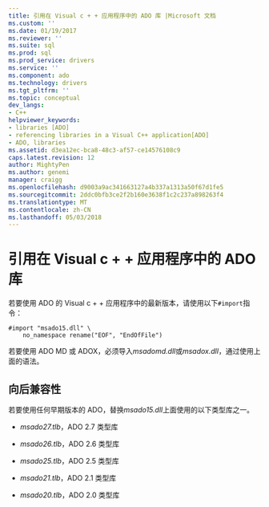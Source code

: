 ```yaml
---
title: 引用在 Visual c + + 应用程序中的 ADO 库 |Microsoft 文档
ms.custom: ''
ms.date: 01/19/2017
ms.reviewer: ''
ms.suite: sql
ms.prod: sql
ms.prod_service: drivers
ms.service: ''
ms.component: ado
ms.technology: drivers
ms.tgt_pltfrm: ''
ms.topic: conceptual
dev_langs:
- C++
helpviewer_keywords:
- libraries [ADO]
- referencing libraries in a Visual C++ application[ADO]
- ADO, libraries
ms.assetid: d3ea12ec-bca8-48c3-af57-ce14576108c9
caps.latest.revision: 12
author: MightyPen
ms.author: genemi
manager: craigg
ms.openlocfilehash: d9003a9ac341663127a4b337a1313a50f67d1fe5
ms.sourcegitcommit: 2ddc0bfb3ce2f2b160e3638f1c2c237a898263f4
ms.translationtype: MT
ms.contentlocale: zh-CN
ms.lasthandoff: 05/03/2018
---
```

# <a name="referencing-the-ado-libraries-in-a-visual-c-application"></a>引用在 Visual c + + 应用程序中的 ADO 库
若要使用 ADO 的 Visual c + + 应用程序中的最新版本，请使用以下`#import`指令：  
  
```  
#import "msado15.dll" \  
    no_namespace rename("EOF", "EndOfFile")  
```  
  
 若要使用 ADO MD 或 ADOX，必须导入*msadomd.dll*或*msadox.dll*，通过使用上面的语法。  
  
## <a name="backward-compatibility"></a>向后兼容性  
 若要使用任何早期版本的 ADO，替换*msado15.dll*上面使用的以下类型库之一。  
  
-   *msado27.tlb*，ADO 2.7 类型库  
  
-   *msado26.tlb*，ADO 2.6 类型库  
  
-   *msado25.tlb*，ADO 2.5 类型库  
  
-   *msado21.tlb*，ADO 2.1 类型库  
  
-   *msado20.tlb*，ADO 2.0 类型库
